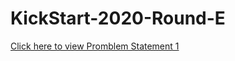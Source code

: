 # KickStart-2020-Round-E


[Click here to view Promblem Statement 1 ](https://codingcompetitions.withgoogle.com/kickstart/round/000000000019ff47/00000000003bf4ed)
